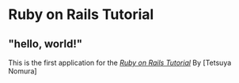 # Ruby on Rails Tutorial

## "hello, world!"

This is the first application for the [*Ruby on Rails Tutorial*](http://railstutorial.jp/)
By [Tetsuya Nomura]

